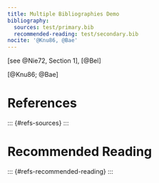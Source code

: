 ```yaml
---
title: Multiple Bibliographies Demo
bibliography:
  sources: test/primary.bib
  recommended-reading: test/secondary.bib
nocite: '@Knu86, @Bae'
---
```

[see @Nie72, Section 1], [@Bel]

[@Knu86; @Bae]

# References

::: {#refs-sources}
:::

# Recommended Reading

::: {#refs-recommended-reading}
:::
